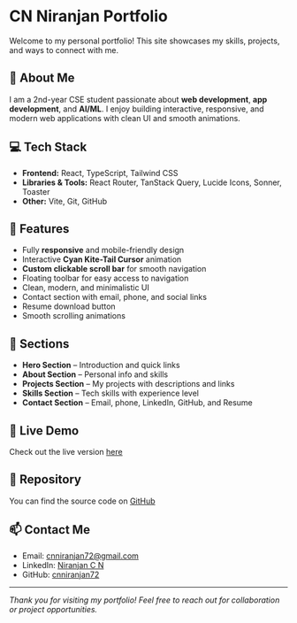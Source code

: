 # CN Niranjan Portfolio

Welcome to my personal portfolio! This site showcases my skills, projects, and ways to connect with me.

## 🚀 About Me
I am a 2nd-year CSE student passionate about **web development**, **app development**, and **AI/ML**. I enjoy building interactive, responsive, and modern web applications with clean UI and smooth animations.

## 💻 Tech Stack
- **Frontend:** React, TypeScript, Tailwind CSS
- **Libraries & Tools:** React Router, TanStack Query, Lucide Icons, Sonner, Toaster
- **Other:** Vite, Git, GitHub

## 🌟 Features
- Fully **responsive** and mobile-friendly design
- Interactive **Cyan Kite-Tail Cursor** animation
- **Custom clickable scroll bar** for smooth navigation
- Floating toolbar for easy access to navigation
- Clean, modern, and minimalistic UI
- Contact section with email, phone, and social links
- Resume download button
- Smooth scrolling animations

## 📂 Sections
- **Hero Section** – Introduction and quick links
- **About Section** – Personal info and skills
- **Projects Section** – My projects with descriptions and links
- **Skills Section** – Tech skills with experience level
- **Contact Section** – Email, phone, LinkedIn, GitHub, and Resume

## 🔗 Live Demo
Check out the live version [here](YOUR_LIVE_LINK)

## 📁 Repository
You can find the source code on [GitHub](YOUR_REPO_LINK)

## 📫 Contact Me
- Email: [cnniranjan72@gmail.com](mailto:cnniranjan72@gmail.com)
- LinkedIn: [Niranjan C N](https://www.linkedin.com/in/niranjan-c-n/)
- GitHub: [cnniranjan72](https://github.com/cnniranjan72)

---

*Thank you for visiting my portfolio! Feel free to reach out for collaboration or project opportunities.*

